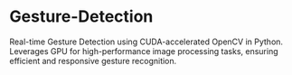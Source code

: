 # Gesture-Detection
Real-time Gesture Detection using CUDA-accelerated OpenCV in Python. Leverages GPU for high-performance image processing tasks, ensuring efficient and responsive gesture recognition.
